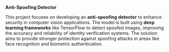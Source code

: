 **Anti-Spoofing Detector** 

This project focuses on developing an **anti-spoofing detector** to enhance security in computer vision applications. The model is built using **deep learning frameworks** like TensorFlow  to detect spoofed images, improving the accuracy and reliability of identity verification systems. The solution aims to provide stronger protection against spoofing attacks in areas like face recognition and biometric authentication.
